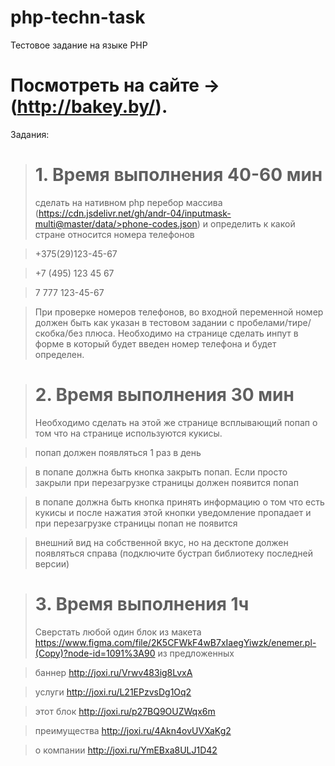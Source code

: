 # php-techn-task
 Тестовое задание на языке PHP
# Посмотреть на сайте ->(http://bakey.by/).
Задания:
># 1. Время выполнения 40-60 мин
>сделать на нативном php перебор массива (https://cdn.jsdelivr.net/gh/andr-04/inputmask-multi@master/data/>phone-codes.json) и определить к какой стране относится номера телефонов

>   +375(29)123-45-67

>   +7 (495) 123 45 67

>   7 777 123-45-67

>При проверке номеров телефонов, во входной переменной номер должен быть как указан в тестовом задании с пробелами/тире/скобка/без плюса. Необходимо на странице сделать инпут в форме в который будет введен номер телефона и будет определен.

># 2. Время выполнения 30 мин
>Необходимо сделать на этой же странице всплывающий попап о том что на странице используются кукисы.

>попап должен появляться 1 раз в день

>в попапе должна быть кнопка закрыть попап. Если просто закрыли при перезагрузке страницы должен появится попап

>в попапе должна быть кнопка принять информацию о том что есть кукисы и после нажатия этой кнопки уведомление пропадает и при перезагрузке страницы попап не появится

>внешний вид на собственной вкус, но на десктопе должен появляться справа (подключите бустрап библиотеку последней версии)

># 3. Время выполнения 1ч
>Сверстать любой один блок из макета https://www.figma.com/file/2K5CFWkF4wB7xIaegYiwzk/enemer.pl-(Copy)?node-id=1091%3A90 из предложенных

>баннер http://joxi.ru/Vrwv483ig8LvxA

>услуги http://joxi.ru/L21EPzvsDg1Oq2

>этот блок http://joxi.ru/p27BQ9OUZWqx6m

>преимущества http://joxi.ru/4Akn4ovUVXaKg2

>о компании http://joxi.ru/YmEBxa8ULJ1D42
